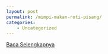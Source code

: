 ```yaml
---
layout: post
permalink: /mimpi-makan-roti-pisang/
categories:
    - Uncategorized
---
```


[Baca Selengkapnya](/01)